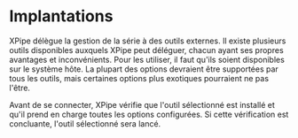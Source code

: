# Implantations

XPipe délègue la gestion de la série à des outils externes.
Il existe plusieurs outils disponibles auxquels XPipe peut déléguer, chacun ayant ses propres avantages et inconvénients.
Pour les utiliser, il faut qu'ils soient disponibles sur le système hôte.
La plupart des options devraient être supportées par tous les outils, mais certaines options plus exotiques pourraient ne pas l'être.

Avant de se connecter, XPipe vérifie que l'outil sélectionné est installé et qu'il prend en charge toutes les options configurées.
Si cette vérification est concluante, l'outil sélectionné sera lancé.

